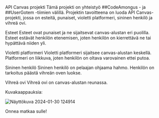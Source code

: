 API Canvas projekti
Tämä projekti on yhteistyö ##CodeAmongus - ja ##UserGotem -tiimien välillä. Projektin tavoitteena on luoda API Canvas-projekti, jossa on esteitä, punaiset, violetti platformeri, sininen henkilö ja vihreä ovi.

Esteet
Esteet ovat punaiset ja ne sijaitsevat canvas-alustan eri puolilla. Esteet estävät henkilön etenemisen, joten henkilön on kierrettävä ne tai hypättävä niiden yli.

Violetti platformeri
Violetti platformeri sijaitsee canvas-alustan keskellä. Platformeri on liikkuva, joten henkilön on oltava varovainen ettei putoa.

Sininen henkilö
Sininen henkilö on pelaajan ohjaama hahmo. Henkilön on tarkoitus päästä vihreän oven luokse.

Vihreä ovi
Vihreä ovi on canvas-alustan reunassa. 

Kuvakaappauksia:

![Näyttökuva 2024-01-30 124914](https://github.com/coderamongus/CanvasApi/assets/123076970/567a3c4c-c4db-4166-ac39-16bcb10864ea)


Onnea matkaa sulle!
